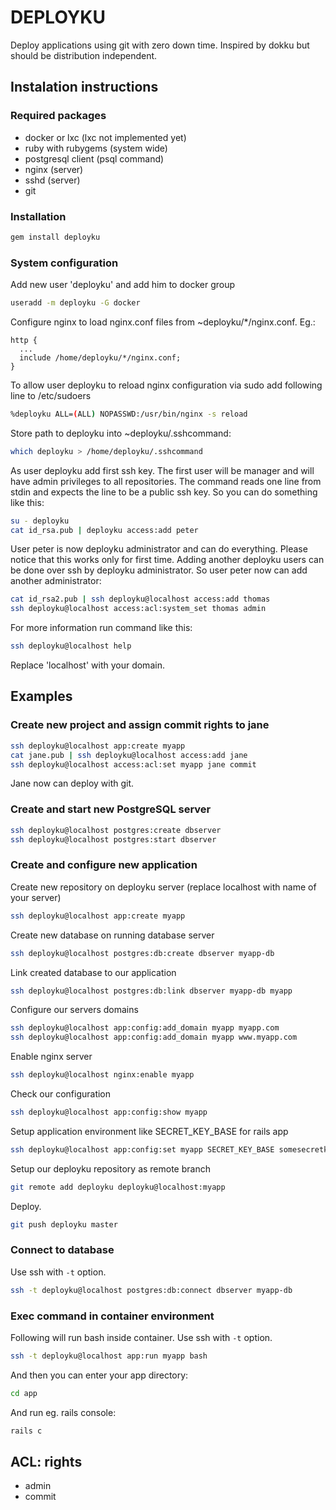 # DEPLOYKU

Deploy applications using git with zero down time. Inspired by dokku but should be distribution independent.

## Instalation instructions

### Required packages

* docker or lxc (lxc not implemented yet)
* ruby with rubygems (system wide)
* postgresql client (psql command)
* nginx (server)
* sshd (server)
* git

### Installation

```bash
gem install deployku
```

### System configuration

Add new user 'deployku' and add him to docker group
```bash
useradd -m deployku -G docker
```

Configure nginx to load nginx.conf files from ~deployku/*/nginx.conf. Eg.:
```
http {
  ...
  include /home/deployku/*/nginx.conf;
}
```

To allow user deployku to reload nginx configuration via sudo add following line to /etc/sudoers
```bash
%deployku ALL=(ALL) NOPASSWD:/usr/bin/nginx -s reload
```

Store path to deployku into ~deployku/.sshcommand:
```bash
which deployku > /home/deployku/.sshcommand
```

As user deployku add first ssh key. The first user will be manager and will have admin privileges to all repositories.
The command reads one line from stdin and expects the line to be a public ssh key. So you can do something like this:
```bash
su - deployku
cat id_rsa.pub | deployku access:add peter
```

User peter is now deployku administrator and can do everything. Please notice that this works only for first time.
Adding another deployku users can be done over ssh by deployku administrator. So user peter now can add another administrator:
```bash
cat id_rsa2.pub | ssh deployku@localhost access:add thomas
ssh deployku@localhost access:acl:system_set thomas admin
```

For more information run command like this:
```bash
ssh deployku@localhost help
```

Replace 'localhost' with your domain.

## Examples

### Create new project and assign commit rights to jane

```bash
ssh deployku@localhost app:create myapp
cat jane.pub | ssh deployku@localhost access:add jane
ssh deployku@localhost access:acl:set myapp jane commit
```

Jane now can deploy with git.

### Create and start new PostgreSQL server

```bash
ssh deployku@localhost postgres:create dbserver
ssh deployku@localhost postgres:start dbserver
```

### Create and configure new application

Create new repository on deployku server (replace localhost with name of your server)
```bash
ssh deployku@localhost app:create myapp
```

Create new database on running database server
```bash
ssh deployku@localhost postgres:db:create dbserver myapp-db
```

Link created database to our application
```bash
ssh deployku@localhost postgres:db:link dbserver myapp-db myapp
```

Configure our servers domains
```bash
ssh deployku@localhost app:config:add_domain myapp myapp.com
ssh deployku@localhost app:config:add_domain myapp www.myapp.com
```

Enable nginx server
```bash
ssh deployku@localhost nginx:enable myapp
```

Check our configuration
```bash
ssh deployku@localhost app:config:show myapp
```

Setup application environment like SECRET_KEY_BASE for rails app
```bash
ssh deployku@localhost app:config:set myapp SECRET_KEY_BASE somesecretkey
```

Setup our deployku repository as remote branch
```bash
git remote add deployku deployku@localhost:myapp
```

Deploy.
```bash
git push deployku master
```

### Connect to database
Use ssh with `-t` option.
```bash
ssh -t deployku@localhost postgres:db:connect dbserver myapp-db
```

### Exec command in container environment
Following will run bash inside container. Use ssh with `-t` option.
```bash
ssh -t deployku@localhost app:run myapp bash
```

And then you can enter your app directory:
```bash
cd app
```

And run eg. rails console:
```bash
rails c
```

## ACL: rights
- admin
- commit